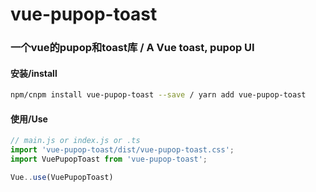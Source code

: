 # vue-pupop-toast

### 一个vue的pupop和toast库 / A Vue toast, pupop UI

#### 安装/install
```bash
npm/cnpm install vue-pupop-toast --save / yarn add vue-pupop-toast
```

#### 使用/Use
``` javascript
// main.js or index.js or .ts
import 'vue-pupop-toast/dist/vue-pupop-toast.css';
import VuePupopToast from 'vue-pupop-toast';

Vue..use(VuePupopToast)
```
